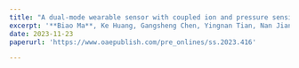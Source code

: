 ```yaml
---
title: "A dual-mode wearable sensor with coupled ion and pressure sensing"
excerpt: '**Biao Ma**, Ke Huang, Gangsheng Chen, Yingnan Tian, Nan Jiang, Chao Zhao and Hong Liu*, **Soft Sci.**, 2023, Accepted. <br/><img src='/images/20230815175703.jpg'>'
date: 2023-11-23
paperurl: 'https://www.oaepublish.com/pre_onlines/ss.2023.416'

---
```


